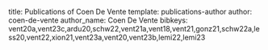 title: Publications of Coen De Vente
template: publications-author
author: coen-de-vente
author_name: Coen De Vente
bibkeys: vent20a,vent23c,ardu20,schw22,vent21a,vent18,vent21,gonz21,schw22a,less20,vent22,xion21,vent23a,vent20,vent23b,lemi22,lemi23